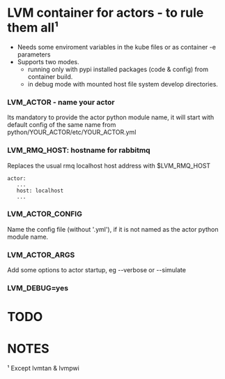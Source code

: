 # LVM container for actors - to rule them all¹

- Needs some enviroment variables in the kube files or as container -e parameters
- Supports two modes.
  - running only with pypi installed packages (code & config) from container build.
  - in debug mode with mounted host file system develop directories.

### LVM_ACTOR - name your actor
Its mandatory to provide the actor python module name, it will start with default config of the same name from python/YOUR_ACTOR/etc/YOUR_ACTOR.yml

### LVM_RMQ_HOST: hostname for rabbitmq
Replaces the usual rmq localhost host address with $LVM_RMQ_HOST

    actor:
       ...
       host: localhost
       ...

### LVM_ACTOR_CONFIG
Name the config file (without '.yml'), if it is not named as the actor python module name.

### LVM_ACTOR_ARGS
Add some options to actor startup, eg --verbose or --simulate

### LVM_DEBUG=yes


# TODO

# NOTES

¹ Except lvmtan & lvmpwi
